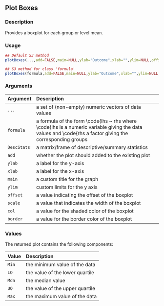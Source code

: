 ## Plot Boxes

### Description

Provides a boxplot for each group or level mean.

### Usage

```r
## Default S3 method
plotBoxes(...,add=FALSE,main=NULL,ylab="Outcome",xlab="",ylim=NULL,offset=0,scale=.6,border="black",col="white")

## S3 method for class 'formula'
plotBoxes(formula,add=FALSE,main=NULL,ylab="Outcome",xlab="",ylim=NULL,offset=0,scale=.6,border="black",col="white")
```

### Arguments

Argument | Description
:-- | :--
```...``` | a set of (non-empty) numeric vectors of data values
```formula``` | a formula of the form \code{lhs ~ rhs where \code{lhs is a numeric variable giving the data values and \code{rhs a factor giving the corresponding groups
```DescStats``` | a matrix/frame of descriptive/summary statistics
```add``` | whether the plot should added to the existing plot
```ylab``` | a label for the y-axis
```xlab``` | a label for the x-axis
```main``` | a custom title for the graph
```ylim``` | custom limits for the y axis
```offset``` | a value indicating the offset of the boxplot
```scale``` | a value that indicates the width of the boxplot
```col``` | a value for the shaded color of the boxplot
```border``` | a value for the border color of the boxplot

### Values

The returned plot contains the following components:

Value | Description
:-- | :--
```Min``` | the minimum value of the data
```LQ``` | the value of the lower quartile
```Mdn``` | the median value
```UQ``` | the value of the upper quartile
```Max``` | the maximum value of the data
